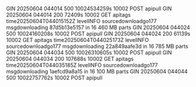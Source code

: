 GIN 20250604  044014  500  10024534259s  10002  POST apipull
GIN 20250604  044014  200  72409s  10002  GET apitags
time20250604T044015152Z levelINFO sourcedownloadgo177 msgdownloading 87d5b13e5157 in 16 460 MB parts
GIN 20250604  044024  500  10024160208s  10002  POST apipull
GIN 20250604  044024  200  61139s  10002  GET apitags
time20250604T044025173Z levelINFO sourcedownloadgo177 msgdownloading 22a849aafe3d in 16 785 MB parts
GIN 20250604  044034  500  10026310605s  10002  POST apipull
GIN 20250604  044034  200  107688s  10002  GET apitags
time20250604T044035185Z levelINFO sourcedownloadgo177 msgdownloading 1aefcd9a8a15 in 16 100 MB parts
GIN 20250604  044044  500  10022757762s  10002  POST apipull